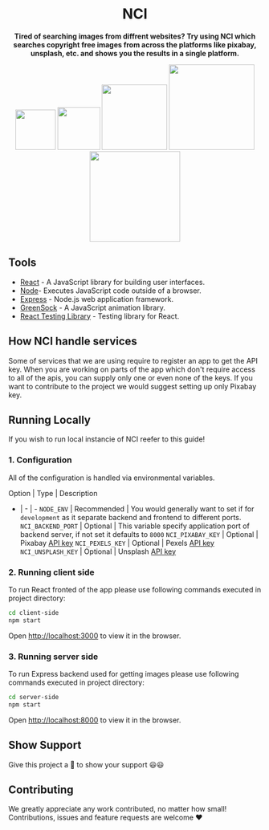 <div align="center">
    <h1>NCI</h1>
    <p>
         <b>Tired of searching images from diffrent websites? Try using NCI which searches copyright free images from across the platforms like pixabay, unsplash, etc. and shows you the results in a single platform.</b>
    </p>
      <img src="https://img.shields.io/github/license/msk4862/Copyright-free-image-search?style=flat-square" width="80">
      <img src="https://img.shields.io/github/v/release/msk4862/Copyright-free-image-search?style=flat-square" width="85">
      <img src="https://forthebadge.com/images/badges/made-with-javascript.svg" width="130">
      <img src="https://forthebadge.com/images/badges/powered-by-responsibility.svg" width="170">
      </br>
      <img src="https://forthebadge.com/images/badges/built-with-love.svg" width="180">
</div>

## Tools

- [React](https://reactjs.org/) - A JavaScript library for building user interfaces. 
- [Node](https://nodejs.org/en/)- Executes JavaScript code outside of a browser.
- [Express](https://expressjs.com/) - Node.js web application framework.
- [GreenSock](https://greensock.com/) - A JavaScript animation library.
- [React Testing Library](https://github.com/testing-library/react-testing-library) - Testing library for React.

## How NCI handle services

Some of services that we are using require to register an app to get the API key.
When you are working on parts of the app which don't require access to all of the apis,
you can supply only one or even none of the keys.
If you want to contribute to the project we would suggest setting up only Pixabay key.

## Running Locally

If you wish to run local instancie of NCI reefer to this guide!

### 1. Configuration
All of the configuration is handled via environmental variables.

Option | Type | Description
- | - | -
`NODE_ENV` | Recommended | You would generally want to set if for `development` as it separate backend and frontend to different ports.
`NCI_BACKEND_PORT` | Optional | This variable specify application port of backend server, if not set it defaults to `8000`
`NCI_PIXABAY_KEY` | Optional | Pixabay [API key](https://pixabay.com/api/docs/)
`NCI_PEXELS_KEY` | Optional | Pexels [API key](https://www.pexels.com/api/new/)
`NCI_UNSPLASH_KEY` | Optional | Unsplash [API key](https://unsplash.com/oauth/applications)


### 2. Running client side
To run React fronted of the app please use following commands executed in project directory:
```sh
cd client-side
npm start
```
Open [http://localhost:3000](http://localhost:3000) to view it in the browser.


### 3. Running server side
To run Express backend used for getting images please use following commands executed in project directory:
```sh
cd server-side
npm start
```
Open [http://localhost:8000](http://localhost:8000) to view it in the browser.


## Show Support
Give this project a 🌟 to show your support 😃😃 

## Contributing
We greatly appreciate any work contributed, no matter how small! Contributions, issues and feature requests are welcome ❤️
